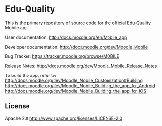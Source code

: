 Edu-Quality
============

This is the primary repository of source code for the official Edu-Quality Mobile app.

User documentation: http://docs.moodle.org/en/Mobile_app

Developer documentation: http://docs.moodle.org/dev/Moodle_Mobile

Bug Tracker:  https://tracker.moodle.org/browse/MOBILE

Release Notes: http://docs.moodle.org/dev/Moodle_Mobile_Release_Notes

To build the app, refer to:
http://docs.moodle.org/dev/Moodle_Mobile_Customization#Building
http://docs.moodle.org/dev/Moodle_Mobile_Building_the_app_for_Android
http://docs.moodle.org/dev/Moodle_Mobile_Building_the_app_for_iOS

## License
Apache 2.0 http://www.apache.org/licenses/LICENSE-2.0


